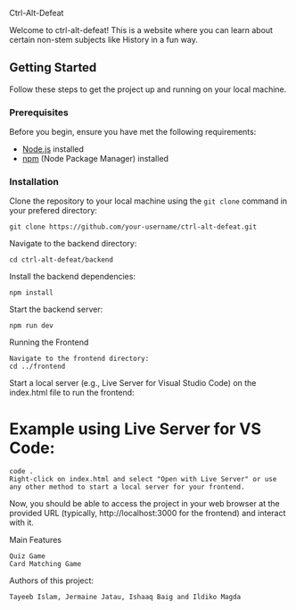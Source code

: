 Ctrl-Alt-Defeat

Welcome to ctrl-alt-defeat! This is a website where you can learn about certain non-stem subjects like History in a fun way.

## Getting Started

Follow these steps to get the project up and running on your local machine.

### Prerequisites

Before you begin, ensure you have met the following requirements:

- [Node.js](https://nodejs.org/) installed
- [npm](https://www.npmjs.com/) (Node Package Manager) installed

### Installation

Clone the repository to your local machine using the `git clone` command in your prefered directory:
    
    git clone https://github.com/your-username/ctrl-alt-defeat.git

Navigate to the backend directory:

    cd ctrl-alt-defeat/backend
Install the backend dependencies:

    npm install
Start the backend server:

    npm run dev
Running the Frontend
    
    Navigate to the frontend directory:
    cd ../frontend

Start a local server (e.g., Live Server for Visual Studio Code) on the index.html file to run the frontend:

# Example using Live Server for VS Code:
    code .
    Right-click on index.html and select "Open with Live Server" or use any other method to start a local server for your frontend.

Now, you should be able to access the project in your web browser at the provided URL (typically, http://localhost:3000 for the frontend) and interact with it.

Main Features

    Quiz Game
    Card Matching Game

Authors of this project:

    Tayeeb Islam, Jermaine Jatau, Ishaaq Baig and Ildiko Magda
